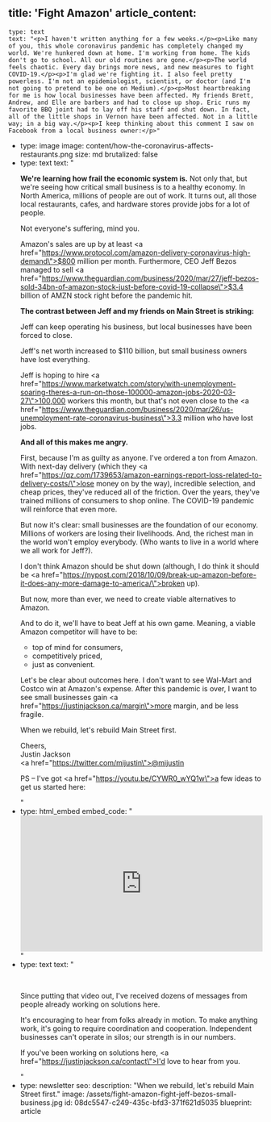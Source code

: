 title: 'Fight Amazon'
article_content:
  -
    type: text
    text: "<p>I haven't written anything for a few weeks.</p><p>Like many of you, this whole coronavirus pandemic has completely changed my world. We're hunkered down at home. I'm working from home. The kids don't go to school. All our old routines are gone.</p><p>The world feels chaotic. Every day brings more news, and new measures to fight COVID-19.</p><p>I'm glad we're fighting it. I also feel pretty powerless. I'm not an epidemiologist, scientist, or doctor (and I'm not going to pretend to be one on Medium).</p><p>Most heartbreaking for me is how local businesses have been affected. My friends Brett, Andrew, and Elle are barbers and had to close up shop. Eric runs my favorite BBQ joint had to lay off his staff and shut down. In fact, all of the little shops in Vernon have been affected. Not in a little way; in a big way.</p><p>I keep thinking about this comment I saw on Facebook from a local business owner:</p>"
  -
    type: image
    image: content/how-the-coronavirus-affects-restaurants.png
    size: md
    brutalized: false
  -
    type: text
    text: "<p><strong>We're learning how frail the economic system is.</strong> Not only that, but we're seeing how critical small business is to a healthy economy. In North America, millions of people are out of work. It turns out, all those local restaurants, cafes, and hardware stores provide jobs for a lot of people.</p><p>Not everyone's suffering, mind you. </p><p>Amazon's sales are up by at least <a href=\"https://www.protocol.com/amazon-delivery-coronavirus-high-demand\">$800 million per month</a>. Furthermore, CEO Jeff Bezos managed to sell&nbsp;<a href=\"https://www.theguardian.com/business/2020/mar/27/jeff-bezos-sold-34bn-of-amazon-stock-just-before-covid-19-collapse\">$3.4 billion</a>&nbsp;of AMZN stock right before the pandemic hit.</p><p><b>The contrast between Jeff and my friends on Main Street is striking:</b></p><p>Jeff can keep operating his business, but local businesses have been forced to close.</p><p>Jeff's net worth increased to $110 billion, but small business owners have lost everything.</p><p>Jeff is hoping to hire <a href=\"https://www.marketwatch.com/story/with-unemployment-soaring-theres-a-run-on-those-100000-amazon-jobs-2020-03-27\">100,000 workers</a> this month, but that's not even close to the <a href=\"https://www.theguardian.com/business/2020/mar/26/us-unemployment-rate-coronavirus-business\">3.3 million</a> who have lost jobs.</p><p><strong>And all of this makes me angry.</strong></p><p>First, because I'm as guilty as anyone. I've ordered a ton from Amazon. With next-day delivery (which they <a href=\"https://qz.com/1739653/amazon-earnings-report-loss-related-to-delivery-costs/\">lose money on</a> by the way), incredible selection, and cheap prices, they've reduced all of the friction. Over the years, they've trained millions of consumers to shop online. The COVID-19 pandemic will reinforce that even more.</p><p>But now it's clear: small businesses are the foundation of our economy. Millions of workers are losing their livelihoods. And, the richest man in the world won't employ everybody. (Who wants to live in a world where we all work for Jeff?).</p><p>I don't think Amazon should be shut down (although, I do think it should be <a href=\"https://nypost.com/2018/10/09/break-up-amazon-before-it-does-any-more-damage-to-america/\">broken up</a>).</p><p>But now, more than ever, we need to create viable alternatives to Amazon.</p><p>And to do it, we'll have to beat Jeff at his own game. Meaning, a viable Amazon competitor will have to be:</p><ul><li>top of mind for consumers,</li><li>competitively priced,</li><li>just as convenient.</li></ul><p>Let's be clear about outcomes here. I don't want to see Wal-Mart and Costco win at Amazon's expense. After this pandemic is over, I want to see small businesses gain <a href=\"https://justinjackson.ca/margin\">more margin</a>, and be less fragile.</p><p>When we rebuild, let's rebuild Main Street first.</p><p>Cheers,<br>Justin Jackson<br><a href=\"https://twitter.com/mijustin\">@mijustin</a></p><p>PS – I've got <a href=\"https://youtu.be/CYWR0_wYQ1w\">a few ideas</a> to get us started here:&nbsp;</p>"
  -
    type: html_embed
    embed_code: "<style>.embed-container { position: relative; padding-bottom: 56.25%; height: 0; overflow: hidden; max-width: 100%; -webkit-filter: grayscale(100%); filter: grayscale(100%); } .embed-container iframe, .embed-container object, .embed-container embed { position: absolute; top: 0; left: 0; width: 100%; height: 100%; }</style><div class='embed-container'><iframe src='https://www.youtube.com/embed/CYWR0_wYQ1w?rel=0' frameborder='0' allowfullscreen></iframe></div>"
  -
    type: text
    text: "<p><br></p><p>Since putting that video out, I've received dozens of messages from people already working on solutions here.</p><p>It's encouraging to hear from folks already in motion. To make anything work, it's going to require coordination and cooperation. Independent businesses can't operate in silos; our strength is in our numbers.</p><p>If you've been working on solutions here, <a href=\"https://justinjackson.ca/contact\">I'd love to hear from you</a>.</p>"
  -
    type: newsletter
seo:
  description: "When we rebuild, let's rebuild Main Street first."
  image: /assets/fight-amazon-fight-jeff-bezos-small-business.jpg
id: 08dc5547-c249-435c-bfd3-371f621d5035
blueprint: article
